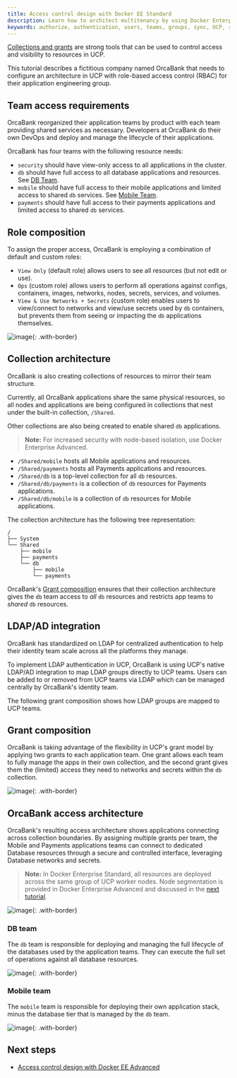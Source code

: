```yaml
---
title: Access control design with Docker EE Standard
description: Learn how to architect multitenancy by using Docker Enterprise Edition Advanced.
keywords: authorize, authentication, users, teams, groups, sync, UCP, role, access control
---
```


[Collections and grants](index.md) are strong tools that can be used to control
access and visibility to resources in UCP.

This tutorial describes a fictitious company named OrcaBank that needs to
configure an  architecture in UCP with role-based access control (RBAC) for
their application engineering group.

## Team access requirements

OrcaBank reorganized their application teams by product with each team providing
shared services as necessary. Developers at OrcaBank do their own DevOps and
deploy and manage the lifecycle of their applications.

OrcaBank has four teams with the following resource needs:

- `security` should have view-only access to all applications in the cluster.
- `db` should have full access to all database applications and resources. See
  [DB Team](#db-team).
- `mobile` should have full access to their mobile applications and limited
  access to shared `db` services. See [Mobile Team](#mobile-team).
- `payments` should have full access to their payments applications and limited
  access to shared `db` services.

## Role composition

To assign the proper access, OrcaBank is employing a combination of default
and custom roles:

- `View Only` (default role) allows users to see all resources (but not edit or use).
- `Ops` (custom role) allows users to perform all operations against configs,
  containers, images, networks, nodes, secrets, services, and volumes.
- `View & Use Networks + Secrets` (custom role) enables users to view/connect to
  networks and view/use secrets used by `db` containers, but prevents them from
  seeing or impacting the `db` applications themselves.


![image](../images/design-access-control-adv-0.png){: .with-border}

## Collection architecture

OrcaBank is also creating collections of resources to mirror their team
structure.

Currently, all OrcaBank applications share the same physical resources, so all
nodes and applications are being configured in collections that nest under the
built-in collection, `/Shared`.

Other collections are also being created to enable shared `db` applications.

> **Note:** For increased security with node-based isolation, use Docker
> Enterprise Advanced.

- `/Shared/mobile` hosts all Mobile applications and resources.
- `/Shared/payments` hosts all Payments applications and resources.
- `/Shared/db` is a top-level collection for all `db` resources.
- `/Shared/db/payments` is a collection of `db` resources for Payments applications.
- `/Shared/db/mobile` is a collection of `db` resources for Mobile applications.

The collection architecture has the following tree representation:

```
/
├── System
└── Shared
    ├── mobile
    ├── payments
    └── db
        ├── mobile
        └── payments
```

OrcaBank's [Grant composition](#grant-composition) ensures that their collection
architecture gives the `db` team access to _all_ `db` resources and  restricts
app teams to _shared_ `db` resources.

## LDAP/AD integration

OrcaBank has standardized on LDAP for centralized authentication to help their
identity team scale across all the platforms they manage.

To implement LDAP authentication in UCP, OrcaBank is using UCP's native LDAP/AD
integration to map LDAP groups directly to UCP teams. Users can be added to or
removed from UCP teams via LDAP which can be managed centrally by OrcaBank's
identity team.

The following grant composition shows how LDAP groups are mapped to UCP teams.

## Grant composition

OrcaBank is taking advantage of the flexibility in UCP's grant model by applying
two grants to each application team. One grant allows each team to fully
manage the apps in their own collection, and the second grant gives them the
(limited) access they need to networks and secrets within the `db` collection.

![image](../images/design-access-control-adv-1.png){: .with-border}

## OrcaBank access architecture

OrcaBank's resulting access architecture shows applications connecting across
collection boundaries. By assigning multiple grants per team, the Mobile and
Payments applications teams can connect to dedicated Database resources through
a secure and controlled interface, leveraging Database networks and secrets.

> **Note:** In Docker Enterprise Standard, all resources are deployed across the
> same  group of UCP worker nodes. Node segmentation is provided in Docker
> Enterprise Advanced and discussed in the [next tutorial](ee-advanced.md).

![image](../images/design-access-control-adv-2.png){: .with-border}

### DB team

The `db` team is responsible for deploying and managing the full lifecycle
of the databases used by the application teams. They can execute the full set of
operations against all database resources.

![image](../images/design-access-control-adv-3.png){: .with-border}

### Mobile team

The `mobile` team is responsible for deploying their own application stack,
minus the database tier that is managed by the `db` team.

![image](../images/design-access-control-adv-4.png){: .with-border}

## Next steps

* [Access control design with Docker EE Advanced](ee-advanced.md)
